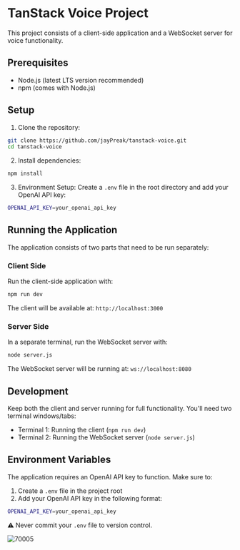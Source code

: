 # TanStack Voice Project

This project consists of a client-side application and a WebSocket server for voice functionality.

## Prerequisites

- Node.js (latest LTS version recommended)
- npm (comes with Node.js)

## Setup

1. Clone the repository:
```bash
git clone https://github.com/jayPreak/tanstack-voice.git
cd tanstack-voice
```

2. Install dependencies:
```bash
npm install
```

3. Environment Setup:
Create a `.env` file in the root directory and add your OpenAI API key:
```bash
OPENAI_API_KEY=your_openai_api_key
```

## Running the Application

The application consists of two parts that need to be run separately:

### Client Side
Run the client-side application with:
```bash
npm run dev
```
The client will be available at: `http://localhost:3000`

### Server Side
In a separate terminal, run the WebSocket server with:
```bash
node server.js
```
The WebSocket server will be running at: `ws://localhost:8080`

## Development

Keep both the client and server running for full functionality. You'll need two terminal windows/tabs:
- Terminal 1: Running the client (`npm run dev`)
- Terminal 2: Running the WebSocket server (`node server.js`)

## Environment Variables

The application requires an OpenAI API key to function. Make sure to:
1. Create a `.env` file in the project root
2. Add your OpenAI API key in the following format:
```bash
OPENAI_API_KEY=your_openai_api_key
```
⚠️ Never commit your `.env` file to version control.

![70005](https://github.com/user-attachments/assets/6b14395e-579a-40f1-b4dc-1214f76c97e2)
